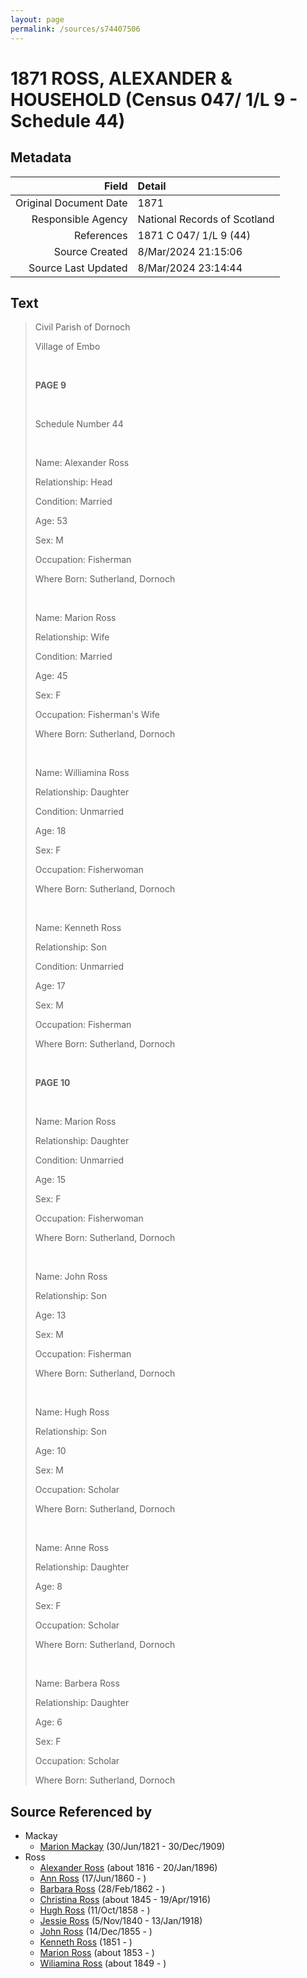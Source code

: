 ```yaml
---
layout: page
permalink: /sources/s74407506
---
```


# 1871 ROSS, ALEXANDER & HOUSEHOLD (Census 047/ 1/L 9 - Schedule 44)

## Metadata

Field | Detail
---:|:---
Original Document Date | 1871
Responsible Agency | National Records of Scotland
References | 1871 C 047/ 1/L 9 (44)
Source Created | 8/Mar/2024 21:15:06
Source Last Updated | 8/Mar/2024 23:14:44

## Text

> Civil Parish of Dornoch
>
> Village of Embo
>
> <br/>
>
> **PAGE 9**
>
> <br/>
>
> Schedule Number 44
>
> <br/>
>
> Name: Alexander Ross
>
> Relationship: Head
>
> Condition: Married
>
> Age: 53
>
> Sex: M
>
> Occupation: Fisherman
>
> Where Born: Sutherland, Dornoch
>
> <br/>
>
> Name: Marion Ross
>
> Relationship: Wife
>
> Condition: Married
>
> Age: 45
>
> Sex: F
>
> Occupation: Fisherman's Wife
>
> Where Born: Sutherland, Dornoch
>
> <br/>
>
> Name: Williamina Ross
>
> Relationship: Daughter
>
> Condition: Unmarried
>
> Age: 18
>
> Sex: F
>
> Occupation: Fisherwoman
>
> Where Born: Sutherland, Dornoch
>
> <br/>
>
> Name: Kenneth Ross
>
> Relationship: Son
>
> Condition: Unmarried
>
> Age: 17
>
> Sex: M
>
> Occupation: Fisherman
>
> Where Born: Sutherland, Dornoch
>
> <br/>
>
> **PAGE 10**
>
> <br/>
>
> Name: Marion Ross
>
> Relationship: Daughter
>
> Condition: Unmarried
>
> Age: 15
>
> Sex: F
>
> Occupation: Fisherwoman
>
> Where Born: Sutherland, Dornoch
>
> <br/>
>
> Name: John Ross
>
> Relationship: Son
>
> Age: 13
>
> Sex: M
>
> Occupation: Fisherman
>
> Where Born: Sutherland, Dornoch
>
> <br/>
>
> Name: Hugh Ross
>
> Relationship: Son
>
> Age: 10
>
> Sex: M
>
> Occupation: Scholar
>
> Where Born: Sutherland, Dornoch
>
> <br/>
>
> Name: Anne Ross
>
> Relationship: Daughter
>
> Age: 8
>
> Sex: F
>
> Occupation: Scholar
>
> Where Born: Sutherland, Dornoch
>
> <br/>
>
> Name: Barbera Ross
>
> Relationship: Daughter
>
> Age: 6
>
> Sex: F
>
> Occupation: Scholar
>
> Where Born: Sutherland, Dornoch
>

## Source Referenced by

* Mackay
  * [Marion Mackay](../people/@78930004@-marion-mackay-b1821-6-30-d1909-12-30.md) (30/Jun/1821 - 30/Dec/1909)
* Ross
  * [Alexander Ross](../people/@81387900@-alexander-ross-b1816-d1896-1-20.md) (about 1816 - 20/Jan/1896)
  * [Ann Ross](../people/@32419757@-ann-ross-b1860-6-17-d.md) (17/Jun/1860 - )
  * [Barbara Ross](../people/@82167024@-barbara-ross-b1862-2-28-d.md) (28/Feb/1862 - )
  * [Christina Ross](../people/@81183416@-christina-ross-b1845-d1916-4-19.md) (about 1845 - 19/Apr/1916)
  * [Hugh Ross](../people/@75672326@-hugh-ross-b1858-10-11-d.md) (11/Oct/1858 - )
  * [Jessie Ross](../people/@60546968@-jessie-ross-b1840-11-5-d1918-1-13.md) (5/Nov/1840 - 13/Jan/1918)
  * [John Ross](../people/@36837210@-john-ross-b1855-12-14-d.md) (14/Dec/1855 - )
  * [Kenneth Ross](../people/@41391600@-kenneth-ross-b1851-d.md) (1851 - )
  * [Marion Ross](../people/@39612984@-marion-ross-b1853-d.md) (about 1853 - )
  * [Wiliamina Ross](../people/@5241144@-wiliamina-ross-b1849-d.md) (about 1849 - )
